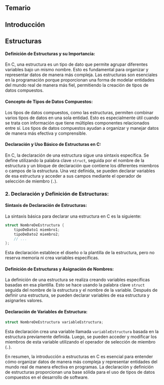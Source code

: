 ## Temario


## Introducción


## Estructuras

#### Definición de Estructuras y su Importancia:

En C, una estructura es un tipo de dato que permite agrupar diferentes variables bajo un mismo nombre. Esto es fundamental para organizar y representar datos de manera más compleja. Las estructuras son esenciales en la programación porque proporcionan una forma de modelar entidades del mundo real de manera más fiel, permitiendo la creación de tipos de datos compuestos.

#### Concepto de Tipos de Datos Compuestos:

Los tipos de datos compuestos, como las estructuras, permiten combinar varios tipos de datos en una sola entidad. Esto es especialmente útil cuando se trata con información que tiene múltiples componentes relacionados entre sí. Los tipos de datos compuestos ayudan a organizar y manejar datos de manera más efectiva y comprensible.

#### Declaración y Uso Básico de Estructuras en C:

En C, la declaración de una estructura sigue una sintaxis específica. Se define utilizando la palabra clave `struct`, seguida por el nombre de la estructura y un bloque de declaración que contiene los diferentes miembros o campos de la estructura. Una vez definida, se pueden declarar variables de esa estructura y acceder a sus campos mediante el operador de selección de miembro (`.`).

### 2. Declaración y Definición de Estructuras:

#### Sintaxis de Declaración de Estructuras:

La sintaxis básica para declarar una estructura en C es la siguiente:

```c
struct NombreDeEstructura {
    tipoDeDato1 miembro1;
    tipoDeDato2 miembro2;
    // ...
};
```

Esta declaración establece el diseño o la plantilla de la estructura, pero no reserva memoria ni crea variables específicas.

#### Definición de Estructuras y Asignación de Nombres:

La definición de una estructura se realiza creando variables específicas basadas en esa plantilla. Esto se hace usando la palabra clave `struct` seguida del nombre de la estructura y el nombre de la variable. Después de definir una estructura, se pueden declarar variables de esa estructura y asignarles valores.

#### Declaración de Variables de Estructura:

```c
struct NombreDeEstructura variableEstructura;
```

Esta declaración crea una variable llamada `variableEstructura` basada en la estructura previamente definida. Luego, se pueden acceder y modificar los miembros de esta variable utilizando el operador de selección de miembro (`.`).

En resumen, la introducción a estructuras en C es esencial para entender cómo organizar datos de manera más compleja y representar entidades del mundo real de manera efectiva en programas. La declaración y definición de estructuras proporcionan una base sólida para el uso de tipos de datos compuestos en el desarrollo de software.